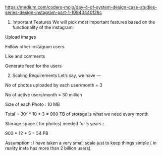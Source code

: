 https://medium.com/coders-mojo/day-4-of-system-design-case-studies-series-design-instagram-part-1-10943440f29c

1. Important Features
We will pick most important features based on the functionality of the instagram.

Upload Images

Follow other instagram users

Like and comments

Generate feed for the users


2. Scaling Requirements
Let’s say, we have —

No of photos uploaded by each user/month = 3

No of active users/month = 30 million

Size of each Photo : 10 MB

Total = 30⁷ * 10 * 3 = 900 TB of storage is what we need every month

Storage space ( for photos) needed for 5 years :

900 * 12 * 5 = 54 PB

Assumption : I have taken a very small scale just to keep things simple ( in reality insta has more than 2 billion users).
